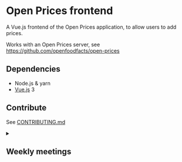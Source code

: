 # Open Prices frontend

A Vue.js frontend of the Open Prices application, to allow users to add prices.

Works with an Open Prices server, see https://github.com/openfoodfacts/open-prices

## Dependencies

- Node.js & yarn
- [Vue.js](https://vuejs.org) 3

## Contribute

See [CONTRIBUTING.md](https://github.com/openfoodfacts/open-prices-frontend/blob/master/CONTRIBUTING.md)

<details><summary><h2>Weekly meetings</h2></summary>
* see https://github.com/openfoodfacts/open-prices#weekly-meetings
</details>
